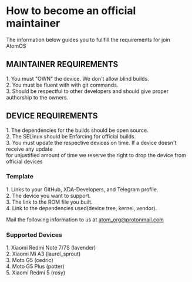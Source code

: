 # How to become an official maintainer 
The information below guides you to fullfill the requirements for join AtomOS

<h2> MAINTAINER REQUIREMENTS </h2>
1. You must "OWN" the device. We don't allow blind builds. </br>
2. You must be fluent with with git commands. </br>
3. Should be respectful to other developers and should give proper authorship to the owners. </br>

<h2> DEVICE REQUIREMENTS </h2>
1. The dependencies for the builds should be open source. </br>
2. The SELinux should be Enforcing for official builds. </br>
3. You must update the respective devices on time. If a device doesn't receive any update </br>
   for unjustified amount of time we reserve the right to drop the device from official devices </br>
 
 
<h3> Template </h3>
1. Links to your GitHub, XDA-Developers, and Telegram profile. </br>
2. The device you want to support. </br>
3. The link to the ROM file you built. </br>
4. Link to the dependencies used(device tree, kernel, vendor). </br>

Mail the following information to us at atom_org@protonmail.com

<h3>Supported Devices</h3>
1. Xiaomi Redmi Note 7/7S (lavender) </br>
2. Xiaomi Mi A3 (laurel_sprout) </br>
3. Moto G5 (cedric) </br>
4. Moto G5 Plus (potter) </br>
5. Xiaomi Redmi 5 (rosy) </br>
